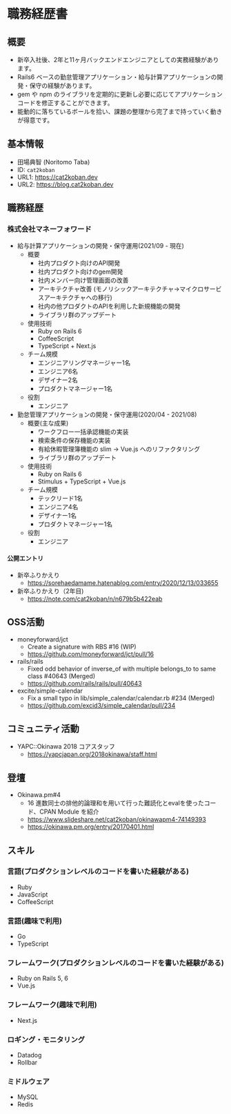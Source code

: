 # 職務経歴書

## 概要

- 新卒入社後、2年と11ヶ月バックエンドエンジニアとしての実務経験があります。
- Rails6 ベースの勤怠管理アプリケーション・給与計算アプリケーションの開発・保守の経験があります。
- gem や npm のライブラリを定期的に更新し必要に応じてアプリケーションコードを修正することができます。
- 能動的に落ちているボールを拾い、課題の整理から完了まで持っていく動きが得意です。

## 基本情報

- 田場典智 (Noritomo Taba)
- ID: `cat2koban`
- URL1: https://cat2koban.dev
- URL2: https://blog.cat2koban.dev

## 職務経歴

### 株式会社マネーフォワード

- 給与計算アプリケーションの開発・保守運用(2021/09 - 現在)
  - 概要
    - 社内プロダクト向けのAPI開発　
    - 社内プロダクト向けのgem開発
    - 社内メンバー向け管理画面の改善
    - アーキテクチャ改善 (モノリシックアーキテクチャ→マイクロサービスアーキテクチャへの移行)
    - 社内の他プロダクトのAPIを利用した新規機能の開発
    - ライブラリ群のアップデート
  - 使用技術
    - Ruby on Rails 6
    - CoffeeScript
    - TypeScript + Next.js
  - チーム規模
    - エンジニアリングマネージャー1名
    - エンジニア6名
    - デザイナー2名
    - プロダクトマネージャー1名
  - 役割
    - エンジニア
- 勤怠管理アプリケーションの開発・保守運用(2020/04 - 2021/08)
  - 概要(主な成果)
    - ワークフロー一括承認機能の実装
    - 検索条件の保存機能の実装
    - 有給休暇管理簿機能の slim -> Vue.js へのリファクタリング
    - ライブラリ群のアップデート
  - 使用技術
    - Ruby on Rails 6
    - Stimulus + TypeScript + Vue.js
  - チーム規模
    - テックリード1名
    - エンジニア4名
    - デザイナー1名
    - プロダクトマネージャー1名
  - 役割
    - エンジニア

#### 公開エントリ

- 新卒ふりかえり
  - https://sorehaedamame.hatenablog.com/entry/2020/12/13/033655
- 新卒ふりかえり（2年目)
  - https://note.com/cat2koban/n/n679b5b422eab

## OSS活動

- moneyforward/jct
  - Create a signature with RBS #16 (WIP)
  - https://github.com/moneyforward/jct/pull/16
- rails/rails
  - Fixed odd behavior of inverse_of with multiple belongs_to to same class #40643 (Merged)
  - https://github.com/rails/rails/pull/40643
- excite/simple-calendar
  - Fix a small typo in lib/simple_calendar/calendar.rb #234 (Merged)
  - https://github.com/excid3/simple_calendar/pull/234

## コミュニティ活動

- YAPC::Okinawa 2018 コアスタッフ
  - https://yapcjapan.org/2018okinawa/staff.html

## 登壇

- Okinawa.pm#4
  - 16 進数同士の排他的論理和を用いて行った難読化とevalを使ったコード、CPAN Module を紹介
  - https://www.slideshare.net/cat2koban/okinawapm4-74149393
  - https://okinawa.pm.org/entry/20170401.html

## スキル

### 言語(プロダクションレベルのコードを書いた経験がある)
- Ruby
- JavaScript
- CoffeeScript

### 言語(趣味で利用)
- Go
- TypeScript

### フレームワーク(プロダクションレベルのコードを書いた経験がある)
- Ruby on Rails 5, 6
- Vue.js

### フレームワーク(趣味で利用)
- Next.js

### ロギング・モニタリング
- Datadog
- Rollbar

### ミドルウェア
- MySQL
- Redis

